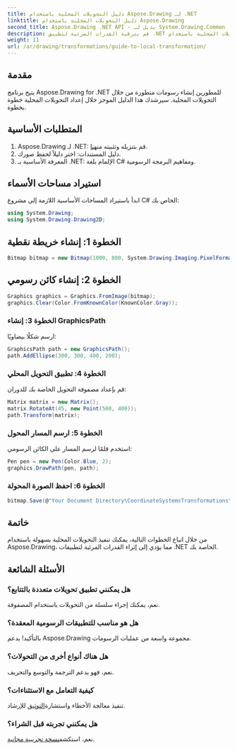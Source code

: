 ```yaml
---
title: دليل التحويلات المحلية باستخدام Aspose.Drawing لـ .NET
linktitle: دليل التحويلات المحلية باستخدام Aspose.Drawing
second_title: Aspose.Drawing .NET API - بديل لـ System.Drawing.Common
description: قم بترقية القدرات المرئية لتطبيق .NET الخاص بك باستخدام التحويلات المحلية باستخدام Aspose.Drawing. يرشدك هذا البرنامج التعليمي الشامل خلال عملية إنشاء رسومات مذهلة من خلال تطبيق مصفوفات التحويل.
weight: 11
url: /ar/drawing/transformations/guide-to-local-transformation/
---
```

## مقدمة

يتيح برنامج Aspose.Drawing for .NET للمطورين إنشاء رسومات متطورة من خلال التحويلات المحلية. سيرشدك هذا الدليل الموجز خلال إعداد التحويلات المحلية خطوة بخطوة.

## المتطلبات الأساسية

1.  Aspose.Drawing لـ .NET: قم بتنزيله وتثبيته من[هنا](https://releases.aspose.com/drawing/net/).
2. دليل المستندات: اختر دليلاً لحفظ صورك.
3. المعرفة الأساسية بـ .NET: الإلمام بلغة C# ومفاهيم البرمجة الرسومية.

## استيراد مساحات الأسماء

ابدأ باستيراد المساحات الأساسية اللازمة إلى مشروع C# الخاص بك:

```csharp
using System.Drawing;
using System.Drawing.Drawing2D;
```

## الخطوة 1: إنشاء خريطة نقطية

```csharp
Bitmap bitmap = new Bitmap(1000, 800, System.Drawing.Imaging.PixelFormat.Format32bppPArgb);
```

## الخطوة 2: إنشاء كائن رسومي

```csharp
Graphics graphics = Graphics.FromImage(bitmap);
graphics.Clear(Color.FromKnownColor(KnownColor.Gray));
```

### الخطوة 3: إنشاء GraphicsPath

ارسم شكلًا بيضاويًا:

```csharp
GraphicsPath path = new GraphicsPath();
path.AddEllipse(300, 300, 400, 200);
```

### الخطوة 4: تطبيق التحويل المحلي

قم بإعداد مصفوفة التحويل الخاصة بك للدوران:

```csharp
Matrix matrix = new Matrix();
matrix.RotateAt(45, new Point(500, 400));
path.Transform(matrix);
```

### الخطوة 5: ارسم المسار المحول

استخدم قلمًا لرسم المسار على الكائن الرسومي:

```csharp
Pen pen = new Pen(Color.Blue, 2);
graphics.DrawPath(pen, path);
```

### الخطوة 6: احفظ الصورة المحولة

```csharp
bitmap.Save(@"Your Document Directory\CoordinateSystemsTransformations\LocalTransformation_out.png");
```

## خاتمة

من خلال اتباع الخطوات التالية، يمكنك تنفيذ التحويلات المحلية بسهولة باستخدام Aspose.Drawing، مما يؤدي إلى إثراء القدرات المرئية لتطبيقات .NET الخاصة بك.

## الأسئلة الشائعة

### هل يمكنني تطبيق تحويلات متعددة بالتتابع؟  
نعم، يمكنك إجراء سلسلة من التحويلات باستخدام المصفوفة.

### هل هو مناسب للتطبيقات الرسومية المعقدة؟  
بالتأكيد! يدعم Aspose.Drawing مجموعة واسعة من عمليات الرسومات.

### هل هناك أنواع أخرى من التحولات؟  
نعم، فهو يدعم الترجمة والتوسع والتحريف.

### كيفية التعامل مع الاستثناءات؟  
 تنفيذ معالجة الأخطاء واستشارة[التوثيق](https://reference.aspose.com/drawing/net/) للإرشاد.

### هل يمكنني تجربته قبل الشراء؟  
 نعم، استكشف[نسخة تجريبية مجانية](https://releases.aspose.com/).